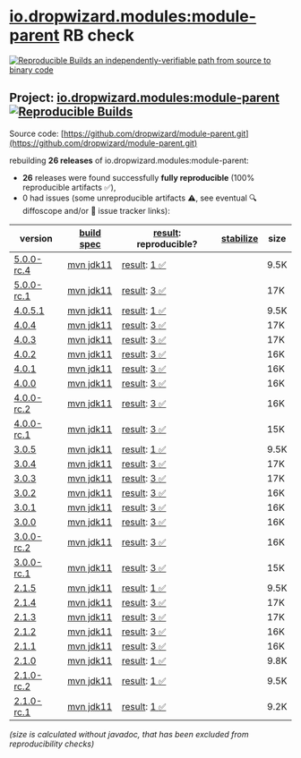 [io.dropwizard.modules:module-parent](https://central.sonatype.com/artifact/io.dropwizard.modules/module-parent/versions) RB check
=======

[![Reproducible Builds](https://reproducible-builds.org/images/logos/rb.svg) an independently-verifiable path from source to binary code](https://reproducible-builds.org/)

## Project: [io.dropwizard.modules:module-parent](https://central.sonatype.com/artifact/io.dropwizard.modules/module-parent/versions) [![Reproducible Builds](https://img.shields.io/endpoint?url=https://raw.githubusercontent.com/jvm-repo-rebuild/reproducible-central/master/content/io/dropwizard/modules/parent/badge.json)](https://github.com/jvm-repo-rebuild/reproducible-central/blob/master/content/io/dropwizard/modules/parent/README.md)

Source code: [https://github.com/dropwizard/module-parent.git](https://github.com/dropwizard/module-parent.git)

rebuilding **26 releases** of io.dropwizard.modules:module-parent:
- **26** releases were found successfully **fully reproducible** (100% reproducible artifacts :white_check_mark:),
- 0 had issues (some unreproducible artifacts :warning:, see eventual :mag: diffoscope and/or :memo: issue tracker links):

| version | [build spec](/BUILDSPEC.md) | [result](https://reproducible-builds.org/docs/jvm/): reproducible? | [stabilize](https://github.com/google/oss-rebuild/blob/main/cmd/stabilize/README.md) | size |
| -- | --------- | ------ | ------ | -- |
| [5.0.0-rc.4](https://central.sonatype.com/artifact/io.dropwizard.modules/module-parent/5.0.0-rc.4/pom) | [mvn jdk11](module-parent-5.0.0-rc.4.buildspec) | [result](module-parent-5.0.0-rc.4.buildinfo): [1 :white_check_mark: ](module-parent-5.0.0-rc.4.buildcompare) | | 9.5K |
| [5.0.0-rc.1](https://central.sonatype.com/artifact/io.dropwizard.modules/module-parent/5.0.0-rc.1/pom) | [mvn jdk11](module-parent-5.0.0-rc.1.buildspec) | [result](module-parent-5.0.0-rc.1.buildinfo): [3 :white_check_mark: ](module-parent-5.0.0-rc.1.buildcompare) | | 17K |
| [4.0.5.1](https://central.sonatype.com/artifact/io.dropwizard.modules/module-parent/4.0.5.1/pom) | [mvn jdk11](module-parent-4.0.5.1.buildspec) | [result](module-parent-4.0.5.1.buildinfo): [1 :white_check_mark: ](module-parent-4.0.5.1.buildcompare) | | 9.5K |
| [4.0.4](https://central.sonatype.com/artifact/io.dropwizard.modules/module-parent/4.0.4/pom) | [mvn jdk11](module-parent-4.0.4.buildspec) | [result](module-parent-4.0.4.buildinfo): [3 :white_check_mark: ](module-parent-4.0.4.buildcompare) | | 17K |
| [4.0.3](https://central.sonatype.com/artifact/io.dropwizard.modules/module-parent/4.0.3/pom) | [mvn jdk11](module-parent-4.0.3.buildspec) | [result](module-parent-4.0.3.buildinfo): [3 :white_check_mark: ](module-parent-4.0.3.buildcompare) | | 17K |
| [4.0.2](https://central.sonatype.com/artifact/io.dropwizard.modules/module-parent/4.0.2/pom) | [mvn jdk11](module-parent-4.0.2.buildspec) | [result](module-parent-4.0.2.buildinfo): [3 :white_check_mark: ](module-parent-4.0.2.buildcompare) | | 16K |
| [4.0.1](https://central.sonatype.com/artifact/io.dropwizard.modules/module-parent/4.0.1/pom) | [mvn jdk11](module-parent-4.0.1.buildspec) | [result](module-parent-4.0.1.buildinfo): [3 :white_check_mark: ](module-parent-4.0.1.buildcompare) | | 16K |
| [4.0.0](https://central.sonatype.com/artifact/io.dropwizard.modules/module-parent/4.0.0/pom) | [mvn jdk11](module-parent-4.0.0.buildspec) | [result](module-parent-4.0.0.buildinfo): [3 :white_check_mark: ](module-parent-4.0.0.buildcompare) | | 16K |
| [4.0.0-rc.2](https://central.sonatype.com/artifact/io.dropwizard.modules/module-parent/4.0.0-rc.2/pom) | [mvn jdk11](module-parent-4.0.0-rc.2.buildspec) | [result](module-parent-4.0.0-rc.2.buildinfo): [3 :white_check_mark: ](module-parent-4.0.0-rc.2.buildcompare) | | 16K |
| [4.0.0-rc.1](https://central.sonatype.com/artifact/io.dropwizard.modules/module-parent/4.0.0-rc.1/pom) | [mvn jdk11](module-parent-4.0.0-rc.1.buildspec) | [result](module-parent-4.0.0-rc.1.buildinfo): [3 :white_check_mark: ](module-parent-4.0.0-rc.1.buildcompare) | | 15K |
| [3.0.5](https://central.sonatype.com/artifact/io.dropwizard.modules/module-parent/3.0.5/pom) | [mvn jdk11](module-parent-3.0.5.buildspec) | [result](module-parent-3.0.5.buildinfo): [1 :white_check_mark: ](module-parent-3.0.5.buildcompare) | | 9.5K |
| [3.0.4](https://central.sonatype.com/artifact/io.dropwizard.modules/module-parent/3.0.4/pom) | [mvn jdk11](module-parent-3.0.4.buildspec) | [result](module-parent-3.0.4.buildinfo): [3 :white_check_mark: ](module-parent-3.0.4.buildcompare) | | 17K |
| [3.0.3](https://central.sonatype.com/artifact/io.dropwizard.modules/module-parent/3.0.3/pom) | [mvn jdk11](module-parent-3.0.3.buildspec) | [result](module-parent-3.0.3.buildinfo): [3 :white_check_mark: ](module-parent-3.0.3.buildcompare) | | 17K |
| [3.0.2](https://central.sonatype.com/artifact/io.dropwizard.modules/module-parent/3.0.2/pom) | [mvn jdk11](module-parent-3.0.2.buildspec) | [result](module-parent-3.0.2.buildinfo): [3 :white_check_mark: ](module-parent-3.0.2.buildcompare) | | 16K |
| [3.0.1](https://central.sonatype.com/artifact/io.dropwizard.modules/module-parent/3.0.1/pom) | [mvn jdk11](module-parent-3.0.1.buildspec) | [result](module-parent-3.0.1.buildinfo): [3 :white_check_mark: ](module-parent-3.0.1.buildcompare) | | 16K |
| [3.0.0](https://central.sonatype.com/artifact/io.dropwizard.modules/module-parent/3.0.0/pom) | [mvn jdk11](module-parent-3.0.0.buildspec) | [result](module-parent-3.0.0.buildinfo): [3 :white_check_mark: ](module-parent-3.0.0.buildcompare) | | 16K |
| [3.0.0-rc.2](https://central.sonatype.com/artifact/io.dropwizard.modules/module-parent/3.0.0-rc.2/pom) | [mvn jdk11](module-parent-3.0.0-rc.2.buildspec) | [result](module-parent-3.0.0-rc.2.buildinfo): [3 :white_check_mark: ](module-parent-3.0.0-rc.2.buildcompare) | | 16K |
| [3.0.0-rc.1](https://central.sonatype.com/artifact/io.dropwizard.modules/module-parent/3.0.0-rc.1/pom) | [mvn jdk11](module-parent-3.0.0-rc.1.buildspec) | [result](module-parent-3.0.0-rc.1.buildinfo): [3 :white_check_mark: ](module-parent-3.0.0-rc.1.buildcompare) | | 15K |
| [2.1.5](https://central.sonatype.com/artifact/io.dropwizard.modules/module-parent/2.1.5/pom) | [mvn jdk11](module-parent-2.1.5.buildspec) | [result](module-parent-2.1.5.buildinfo): [1 :white_check_mark: ](module-parent-2.1.5.buildcompare) | | 9.5K |
| [2.1.4](https://central.sonatype.com/artifact/io.dropwizard.modules/module-parent/2.1.4/pom) | [mvn jdk11](module-parent-2.1.4.buildspec) | [result](module-parent-2.1.4.buildinfo): [3 :white_check_mark: ](module-parent-2.1.4.buildcompare) | | 17K |
| [2.1.3](https://central.sonatype.com/artifact/io.dropwizard.modules/module-parent/2.1.3/pom) | [mvn jdk11](module-parent-2.1.3.buildspec) | [result](module-parent-2.1.3.buildinfo): [3 :white_check_mark: ](module-parent-2.1.3.buildcompare) | | 17K |
| [2.1.2](https://central.sonatype.com/artifact/io.dropwizard.modules/module-parent/2.1.2/pom) | [mvn jdk11](module-parent-2.1.2.buildspec) | [result](module-parent-2.1.2.buildinfo): [3 :white_check_mark: ](module-parent-2.1.2.buildcompare) | | 16K |
| [2.1.1](https://central.sonatype.com/artifact/io.dropwizard.modules/module-parent/2.1.1/pom) | [mvn jdk11](module-parent-2.1.1.buildspec) | [result](module-parent-2.1.1.buildinfo): [3 :white_check_mark: ](module-parent-2.1.1.buildcompare) | | 16K |
| [2.1.0](https://central.sonatype.com/artifact/io.dropwizard.modules/module-parent/2.1.0/pom) | [mvn jdk11](module-parent-2.1.0.buildspec) | [result](module-parent-2.1.0.buildinfo): [1 :white_check_mark: ](module-parent-2.1.0.buildcompare) | | 9.8K |
| [2.1.0-rc.2](https://central.sonatype.com/artifact/io.dropwizard.modules/module-parent/2.1.0-rc.2/pom) | [mvn jdk11](module-parent-2.1.0-rc.2.buildspec) | [result](module-parent-2.1.0-rc.2.buildinfo): [1 :white_check_mark: ](module-parent-2.1.0-rc.2.buildcompare) | | 9.5K |
| [2.1.0-rc.1](https://central.sonatype.com/artifact/io.dropwizard.modules/module-parent/2.1.0-rc.1/pom) | [mvn jdk11](module-parent-2.1.0-rc.1.buildspec) | [result](module-parent-2.1.0-rc.1.buildinfo): [1 :white_check_mark: ](module-parent-2.1.0-rc.1.buildcompare) | | 9.2K |

<i>(size is calculated without javadoc, that has been excluded from reproducibility checks)</i>
